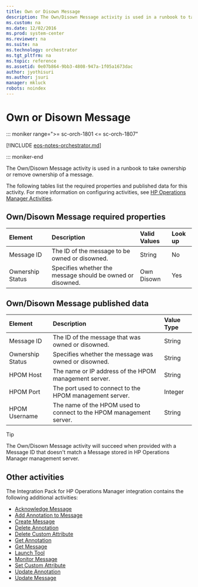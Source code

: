```yaml
---
title: Own or Disown Message
description: The Own/Disown Message activity is used in a runbook to take ownership or remove ownership of a message.
ms.custom: na
ms.date: 12/02/2016
ms.prod: system-center
ms.reviewer: na
ms.suite: na
ms.technology: orchestrator
ms.tgt_pltfrm: na
ms.topic: reference
ms.assetid: 0e07b864-9bb3-4808-947a-1f05a1673dac
author: jyothisuri
ms.author: jsuri
manager: mkluck
robots: noindex
---
```

# Own or Disown Message

::: moniker range=">= sc-orch-1801 <= sc-orch-1807"

[!INCLUDE [eos-notes-orchestrator.md](../includes/eos-notes-orchestrator.md)]

::: moniker-end

The Own/Disown Message activity is used in a runbook to take ownership or remove ownership of a message.

The following tables list the required properties and published data for this activity. For more information on configuring activities, see [HP Operations Manager Activities](operations-manager-activities.md).

## Own/Disown Message required properties

| Element   | Description   | Valid Values  | Look up |
|:---|:---|:---|:---|
| Message ID   | The ID of the message to be owned or disowned.   | String   | No   |
| Ownership Status | Specifies whether the message should be owned or disowned. | Own<br>Disown | Yes   |

## Own/Disown Message published data

| Element   | Description   | Value Type |
|:---|:---|:---|
| Message ID   | The ID of the message that was owned or disowned.   | String   |
| Ownership Status | Specifies whether the message was owned or disowned.   | String   |
| HPOM Host   | The name or IP address of the HPOM management server.   | String   |
| HPOM Port   | The port used to connect to the HPOM management server.   | Integer   |
| HPOM Username   | The name of the HPOM used to connect to the HPOM management server. | String   |

>[!TIP]
>The Own/Disown Message activity will succeed when provided with a Message ID that doesn't match a Message stored in HP Operations Manager management server.

## Other activities

The Integration Pack for HP Operations Manager integration contains the following additional activities:

- [Acknowledge Message](acknowledge-message.md)
- [Add Annotation to Message](add-annotation-to-message.md)
- [Create Message](create-message.md)
- [Delete Annotation](delete-annotation.md)
- [Delete Custom Attribute](delete-custom-attribute.md)
- [Get Annotation](get-annotation.md)
- [Get Message](get-message.md)
- [Launch Tool](launch-tool.md)
- [Monitor Message](monitor-message.md)
- [Set Custom Attribute](set-custom-attribute.md)
- [Update Annotation](update-annotation.md)
- [Update Message](update-message.md)
